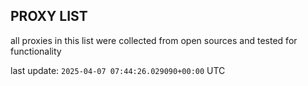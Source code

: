 ## PROXY LIST

all proxies in this list were collected from open sources and tested for functionality

last update: `2025-04-07 07:44:26.029090+00:00` UTC